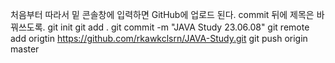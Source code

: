 처음부터 따라서 밑 콘솔창에 입력하면 GitHub에 업로드 된다. commit 뒤에 제목은 바꿔쓰도록.
git init
git add .
git commit -m "JAVA Study 23.06.08"
git remote add origtin https://github.com/rkawkclsrn/JAVA-Study.git
git push origin master
